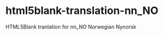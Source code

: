 html5blank-translation-nn_NO
============================

HTML5Blank tranlation for nn_NO Norwegian Nynorsk

